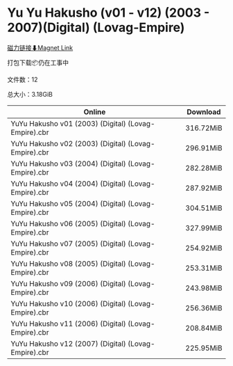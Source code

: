 # Yu Yu Hakusho (v01 - v12) (2003 - 2007)(Digital) (Lovag-Empire)

[磁力链接⬇Magnet Link](magnet:?xt=urn:btih:b04b815769321fe1c948e51a49dd042592ca4f44&dn=Yu%20Yu%20Hakusho%20%28v01%20-%20v12%29%20%282003%20-%202007%29%28Digital%29%20%28Lovag-Empire%29)

打包下载📦仍在工事中

文件数：12

总大小：3.18GiB

Online | Download
--- | ---
YuYu Hakusho v01 (2003) (Digital) (Lovag-Empire).cbr | 316.72MiB
YuYu Hakusho v02 (2003) (Digital) (Lovag-Empire).cbr | 296.91MiB
YuYu Hakusho v03 (2004) (Digital) (Lovag-Empire).cbr | 282.28MiB
YuYu Hakusho v04 (2004) (Digital) (Lovag-Empire).cbr | 287.92MiB
YuYu Hakusho v05 (2004) (Digital) (Lovag-Empire).cbr | 304.51MiB
YuYu Hakusho v06 (2005) (Digital) (Lovag-Empire).cbr | 327.99MiB
YuYu Hakusho v07 (2005) (Digital) (Lovag-Empire).cbr | 254.92MiB
YuYu Hakusho v08 (2005) (Digital) (Lovag-Empire).cbr | 253.31MiB
YuYu Hakusho v09 (2006) (Digital) (Lovag-Empire).cbr | 243.98MiB
YuYu Hakusho v10 (2006) (Digital) (Lovag-Empire).cbr | 256.36MiB
YuYu Hakusho v11 (2006) (Digital) (Lovag-Empire).cbr | 208.84MiB
YuYu Hakusho v12 (2007) (Digital) (Lovag-Empire).cbr | 225.95MiB